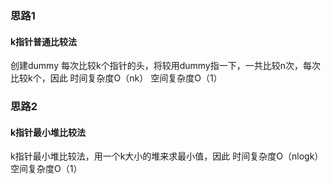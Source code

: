 ### 思路1
#### k指针普通比较法
创建dummy
每次比较k个指针的头，将较用dummy指一下，一共比较n次，每次比较k个，因此
时间复杂度O（nk）
空间复杂度O（1）


### 思路2
#### k指针最小堆比较法
k指针最小堆比较法，用一个k大小的堆来求最小值，因此
时间复杂度O（nlogk）
空间复杂度O（1）